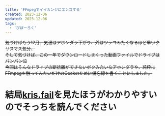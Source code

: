 ```yaml
---
title: 'FFmpegでイイカンジにエンコする'
created: 2023-12-06
updated: 2023-12-06
tags:
  - 'びぼーろく'
---
```


~~気づけばもう12月、気温はアホンダラ下がり、外はツッコみたくなるほど早いクリスマス気分、<br>
そして気づけば、この一年でダウンロードしまくった動画ファイルでドライブはパンパン泣<br>
今回はそんなドライブの断捨離ができないボクみたいなアホンダラや、純粋にFFmpegを触ってみたいだけのGeekのために備忘録を書くことにしました。~~

# 結局[kris.fail](https://kris.fail/posts/ffmpeg%E5%85%A5%E9%96%80/)を見たほうがわかりやすいのでそっちを読んでください
